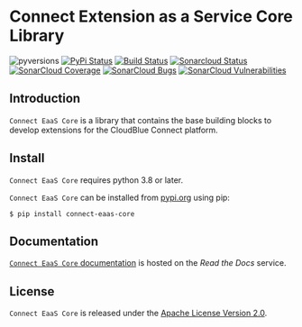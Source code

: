 # Connect Extension as a Service Core Library

![pyversions](https://img.shields.io/pypi/pyversions/connect-eaas-core.svg) [![PyPi Status](https://img.shields.io/pypi/v/connect-eaas-core.svg)](https://pypi.org/project/connect-eaas-core/) [![Build Status](https://github.com/cloudblue/connect-eaas-core/workflows/Build%20Connect%20EaaS%20Core/badge.svg)](https://github.com/cloudblue/connect-eaas-core/actions) [![Sonarcloud Status](https://sonarcloud.io/api/project_badges/measure?project=connect-eaas-core&metric=alert_status)](https://sonarcloud.io/dashboard?id=connect-eaas-core) 
 [![SonarCloud Coverage](https://sonarcloud.io/api/project_badges/measure?project=connect-eaas-core&metric=coverage)](https://sonarcloud.io/component_measures/metric/coverage/list?id=connect-eaas-core)
 [![SonarCloud Bugs](https://sonarcloud.io/api/project_badges/measure?project=connect-eaas-core&metric=bugs)](https://sonarcloud.io/component_measures/metric/reliability_rating/list?id=connect-eaas-core)
 [![SonarCloud Vulnerabilities](https://sonarcloud.io/api/project_badges/measure?project=connect-eaas-core&metric=vulnerabilities)](https://sonarcloud.io/component_measures/metric/security_rating/list?id=connect-eaas-core)




## Introduction

`Connect EaaS Core` is a library that contains the base building blocks to develop extensions for the CloudBlue Connect platform.


## Install

`Connect EaaS Core` requires python 3.8 or later.


`Connect EaaS Core` can be installed from [pypi.org](https://pypi.org/project/connect-eaas-core/) using pip:

```
$ pip install connect-eaas-core
```


## Documentation

[`Connect EaaS Core` documentation](https://connect-eaas-core.readthedocs.io/en/latest/) is hosted on the _Read the Docs_ service.


## License

`Connect EaaS Core` is released under the [Apache License Version 2.0](https://www.apache.org/licenses/LICENSE-2.0).
